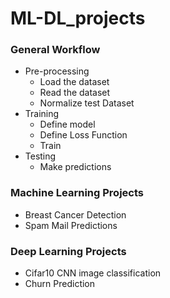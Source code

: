 # ML-DL_projects  

### General Workflow
* Pre-processing
  * Load the dataset
  * Read the dataset
  * Normalize test Dataset
* Training
  * Define model
  * Define Loss Function
  * Train
* Testing
  * Make predictions  
  
   
### Machine Learning Projects  
  * Breast Cancer Detection
  * Spam Mail Predictions  
  


### Deep Learning Projects
  * Cifar10 CNN image classification
  * Churn Prediction
